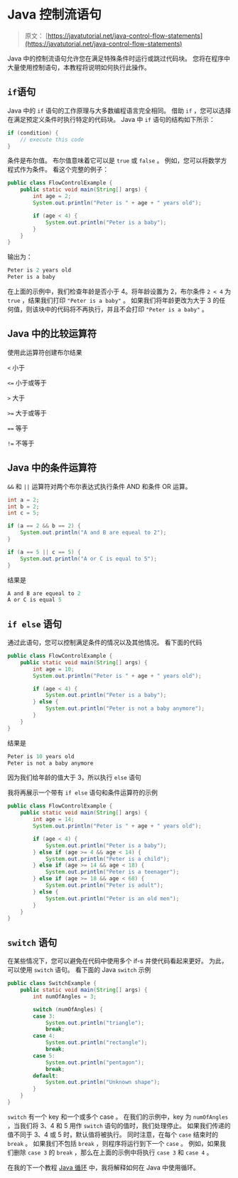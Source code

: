 # Java 控制流语句

> 原文： [https://javatutorial.net/java-control-flow-statements](https://javatutorial.net/java-control-flow-statements)

Java 中的控制流语句允许您在满足特殊条件时运行或跳过代码块。 您将在程序中大量使用控制语句，本教程将说明如何执行此操作。

## `if`语句

Java 中的 `if` 语句的工作原理与大多数编程语言完全相同。 借助 `if` ，您可以选择在满足预定义条件时执行特定的代码块。 Java 中 `if` 语句的结构如下所示：

```java
if (condition) {
	// execute this code
}
```

条件是布尔值。 布尔值意味着它可以是 `true` 或 `false` 。 例如，您可以将数学方程式作为条件。 看这个完整的例子：

```java
public class FlowControlExample {
	public static void main(String[] args) {
		int age = 2;
		System.out.println("Peter is " + age + " years old");

		if (age < 4) {
			System.out.println("Peter is a baby");
		}
	}
}
```

输出为：

```java
Peter is 2 years old
Peter is a baby
```

在上面的示例中，我们检查年龄是否小于 4。将年龄设置为 2，布尔条件 `2 < 4` 为 `true` ，结果我们打印 `"Peter is a baby"` 。 如果我们将年龄更改为大于 3 的任何值，则该块中的代码将不再执行，并且不会打印 `"Peter is a baby"` 。

## Java 中的比较运算符

使用此运算符创建布尔结果

`<` 小于

`<=` 小于或等于

`>` 大于

`>=` 大于或等于

`==` 等于

`!=` 不等于

## Java 中的条件运算符

`&&` 和 `||` 运算符对两个布尔表达式执行条件 AND 和条件 OR 运算。

```java
int a = 2;
int b = 2;
int c = 5;

if (a == 2 && b == 2) {
	System.out.println("A and B are equeal to 2");
}

if (a == 5 || c == 5) {
	System.out.println("A or C is equal to 5");
}
```

结果是

```java
A and B are equeal to 2
A or C is equal 5
```

## `if else` 语句

通过此语句，您可以控制满足条件的情况以及其他情况。 看下面的代码

```java
public class FlowControlExample {
	public static void main(String[] args) {
		int age = 10;
		System.out.println("Peter is " + age + " years old");

		if (age < 4) {
			System.out.println("Peter is a baby");
		} else {
			System.out.println("Peter is not a baby anymore");
		}
	}
}
```

结果是

```java
Peter is 10 years old
Peter is not a baby anymore
```

因为我们给年龄的值大于 3，所以执行 `else` 语句

我将再展示一个带有 `if else` 语句和条件运算符的示例

```java
public class FlowControlExample {
	public static void main(String[] args) {
		int age = 14;
		System.out.println("Peter is " + age + " years old");

		if (age < 4) {
			System.out.println("Peter is a baby");
		} else if (age >= 4 && age < 14) {
			System.out.println("Peter is a child");
		} else if (age >= 14 && age < 18) {
			System.out.println("Peter is a teenager");
		} else if (age >= 18 && age < 68) {
			System.out.println("Peter is adult");
		} else {
			System.out.println("Peter is an old men");
		}
	}
}
```

## `switch` 语句

在某些情况下，您可以避免在代码中使用多个 if-s 并使代码看起来更好。 为此，可以使用 `switch` 语句。 看下面的 Java `switch` 示例

```java
public class SwitchExample {
	public static void main(String[] args) {
		int numOfAngles = 3;

		switch (numOfAngles) {
		case 3:
			System.out.println("triangle");
			break;
		case 4:
			System.out.println("rectangle");
			break;
		case 5:
			System.out.println("pentagon");
			break;
		default:
			System.out.println("Unknown shape");
		}
	}
}
```

`switch` 有一个 key 和一个或多个 case 。 在我们的示例中，key 为 `numOfAngles` ，当我们将 3、4 和 5 用作 `switch` 语句的值时，我们处理停止。 如果我们传递的值不同于 3、4 或 5 时，默认值将被执行。 同时注意，在每个 `case` 结束时的 `break` 。 如果我们不包括 `break` ，则程序将运行到下一个 `case` 。 例如，如果我们删除 `case 3` 的 `break` ，那么在上面的示例中将执行 `case 3` 和 `case 4` 。

在我的下一个教程 [Java 循环](http://javatutorial.net/java-loops "Java Loops") 中，我将解释如何在 Java 中使用循环。